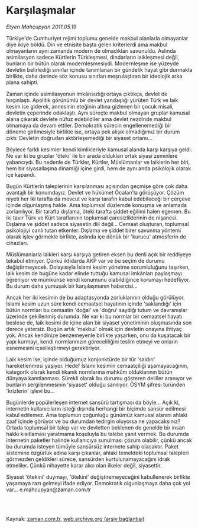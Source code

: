 # Karşılaşmalar

*Etyen Mahçupyan 2011.05.19*

<td class="columnist-detail">
<p>Türkiye'de Cumhuriyet rejimi toplumu genelde makbul olanlarla olmayanlar diye ikiye böldü. Din ve etnisite başta gelen kriterlerdi ama makbul olmayanların aynı zamanda modern de olmadıkları savunuldu. Aslında asimilasyon sadece Kürtlerin Türkleşmesi, dindarların laikleşmesi değil, bunların bir bütün olarak modernleşmesiydi. Modernleşme ise yüzeyde devletin belirlediği sınırlar içinde tanımlanan bir gündelik hayat gibi durmakla birlikte, daha derinde söz konusu sınırları meşrulaştıran bir ideolojik arka plana sahipti.</p>
<p>
<div id="haberMetinDiv">
<p>Zaman içinde asimilasyonun imkânsızlığı ortaya çıktıkça, devlet de hırçınlaştı. Apolitik görünümlü bir devlet yandaşlığı yürüten Türk ve laik kesim ise giderek, annesinin eteğinin altına gizlenen bir çocuk misali, devletin çeperinde odaklaştı. Aynı süreçte makbul olmayan gruplar kamusal alana çıkarak devlete nüfuz edebildiler ama devlet nezdinde makbul olmamaya da devam ettiler. Demokratik sürecin engellenemediği bir döneme girilmesiyle birlikte ise, ortaya pek alışık olmadığımız bir durum çıktı: Devletin doğrudan aktörleşemediği bir siyaset ortamı...
<p>Böylece farklı kesimler kendi kimlikleriyle kamusal alanda karşı karşıya geldi. Ne var ki bu gruplar 'öteki' ile bir arada oldukları ortak siyasi zeminlere yabancıydı. Bu nedenle de Türkler, Kürtler, Müslümanlar ve laiklerin her biri, hem bir siyasallaşma dinamiği içine girdi, hem de aynı anda psikolojik olarak içe kapandı.
<p>Bugün Kürtlerin taleplerinin karşılanması açısından geçmişe göre çok daha avantajlı bir konumdayız. Devlet ve hükümet Öcalan'la görüşüyor. Çözüm niyeti her iki tarafta da mevcut ve karşı tarafın kabul edebileceği bir çerçeve içinde olgunlaşmış halde. Ama toplumsal düzlemde konuşma ve anlamada zorlanılıyor. Bir tarafta dışlama, öteki tarafta şiddet eğilimi halen egemen. Bu iki tavır Türk ve Kürt taraflarının toplumsal çaresizliklerinin de nişanesi. Dışlama ve şiddet sadece siyasetin dili değil... Cemaat oluşturan, toplumsal psikolojiyi canlı tutan etkenler. Dışlama ve şiddet birer savunma yöntemi olarak işlev görmekle birlikte, aslında içe dönük bir 'kurucu' atmosferin de cihazları.
<p>Müslümanlarla laikleri karşı karşıya getiren eksen bu denli açık bir reddiyeye tekabül etmiyor. Çünkü iktidarda AKP var ve bu seçim de durumu değiştirmeyecek. Dolayısıyla İslami kesim yönetme sorumluluğunu taşırken, laik kesim de bugüne kadar elinde tuttuğu kamusal imkânları paylaşmayı öğreniyor ve mümkünse kendi konumunu olabildiğince korumayı hedefliyor. Bu durum daha yumuşak bir karşılaşmanın habercisi...
<p>Ancak her iki kesimin de bu adaptasyonda zorluklarının olduğu görülüyor. İslami kesim uzun süre kendi cemaatsel hayatının içinde 'saklandığı' için bütün normları bu cemaatin 'doğal' ve 'doğru' saydığı tutum ve davranışlar üzerinde şekillenmiş durumda. Ne var ki bu normlar bir cemaatsel hayatı beslese de, laik kesimi de içine alan bir siyaset yönetiminin oluşmasında son derece yetersiz. Bugün artık 'makbul' olmak için devletin onayına ihtiyaç yok. Ancak kendinize benzemeyenle birlikte yaşarken, onu da kuşatacak bir yapı kurmayı, kendi normlarınızın göreceliliğini teslim etmeyi ve onların esnemesini içselleştirmeyi gerektiriyor.
<p>Laik kesim ise, içinde olduğumuz konjonktürde bir tür 'saldırı' hareketlenmesi yaşıyor. Hedef İslami kesimin cemaatçiliği aşamayacağının, kategorik olarak kendi tıkanık normlarına mahkûm olduklarının bütün dünyaya kanıtlanması. Sürekli olarak bu durumu gösteren deliller aranıyor ve bunların sergilenmesinin 'siyaset' olduğu sanılıyor. ÖSYM şifresi türünden 'krizlerin' işlevi bu...
<p>Bugünlerde popülerleşen internet sansürü tartışması da böyle... Açık ki, internetin kullanıcıların isteği dışında herhangi bir biçimde sansür edilmesi kabul edilemez. Ama toplumun çoğunluğu günümüz kamusal alanını ahlaki zaaf içinde görüyor ve bu durumdan tedirgin oluyorsa ne yapacaksınız? Ortada toplumsal bir talep var ve devletten beklenen de genelde bir insan hakkı kısıtlaması yaratmama koşuluyla bu talebe yanıt vermek. Bu durumda internetin paketler halinde kullanıcıya sunulması çözüm olabilir, çünkü ancak bu durumda isteyen tümüyle sansürsüz internete sahip olacaktır. Paket sistemine özgürlük adına karşı çıkanlar, ahlaki temeldeki toplumsal talepleri görmezden geldikleri sürece, sansürden kurtulunamayacağını idrak etmeliler. Çünkü nihayette karar alıcı olan ilkeler değil, siyasettir. 
<p>Siyaset 'ötekini' duymayı, 'ötekini' değiştiremeyeceğini kabullenerek birlikte yaşamaya razı gelmeyi ifade ediyor. Demokratik olgunlaşmaya daha çok yol var... e.mahcupyan@zaman.com.tr</p></p></p></p></p></p></p></p></div>
</p>


<p><br>
		 </br></p></td>

Kaynak: [zaman.com.tr](http://zaman.com.tr/yazar.do?yazino=1136042), [web.archive.org (arşiv bağlantısı)](http://web.archive.org/web/20120125214529/http://www.zaman.com.tr/yazar.do?yazino=1136042)
